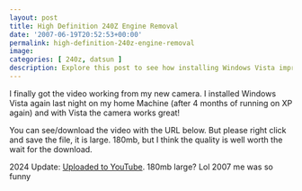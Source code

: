 ```yaml
---
layout: post
title: High Definition 240Z Engine Removal
date: '2007-06-19T20:52:53+00:00'
permalink: high-definition-240z-engine-removal
image: 
categories: [ 240z, datsun ]
description: Explore this post to see how installing Windows Vista improved camera functionality, complete with video evidence ready for download or on YouTube.
---
```


I finally got the video working from my new camera. I installed Windows Vista again last night on my home Machine (after 4 months of running on XP again) and with Vista the camera works great!

You can see/download the video with the URL below. But please right click and save the file, it is large. 180mb, but I think the quality is well worth the wait for the download.

2024 Update: [Uploaded to YouTube](https://www.youtube.com/watch?v=gk4KsPQu9z4). 180mb large? Lol 2007 me was so funny 


